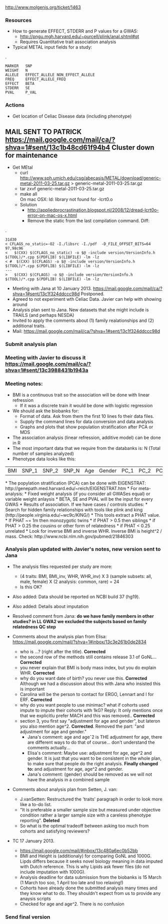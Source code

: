 http://www.molgenis.org/ticket/1463

### Resources
* How to generate EFFECT, STDERR and P values for a GWAS: 
    * http://pngu.mgh.harvard.edu/~purcell/plink/anal.shtml#qt
    * Requires Quantitative trait association analysis
* Typical METAL input fields for a study:

.

    MARKER   SNP
    WEIGHT   N
    ALLELE   EFFECT_ALLELE NON_EFFECT_ALLELE
    FREQ     EFFECT_ALLELE_FREQ
    EFFECT   BETA
    STDERR   SE
    PVAL     P_VAL

### Actions
* Get location of Celiac Disease data (including phenotype)

## MAIL SENT TO PATRICK https://mail.google.com/mail/ca/?shva=1#sent/13c1b48cd61f94b4 Cluster down for maintenance

* Get MEtal  
   * curl http://www.sph.umich.edu/csg/abecasis/METAL/download/generic-metal-2011-03-25.tar.gz > generic-metal-2011-03-25.tar.gz
   * tar zxvf generic-metal-2011-03-25.tar.gz
   * make all  
On mac OSX: ld: library not found for -lcrt0.o  
   * Solution
      * http://appliedprocrastination.blogspot.nl/2008/12/dread-lcrt0o-error-on-mac-os-x.html
      * Remove the static from the last compilation command. Diff:

.

    31d30
    < CFLAGS_no_static=-O2 -I./libsrc -I./pdf  -D_FILE_OFFSET_BITS=64
    97,98c96
    <   $(CXX) $(CFLAGS_no_static) -o $@ -include version/VersionInfo.h $(TOOL)/*.cpp $(PDFLIB) $(LIBFILE) -lm -lz
    < #  $(CXX) $(CFLAGS) -o $@ -include version/VersionInfo.h $(TOOL)/*.cpp $(PDFLIB) $(LIBFILE) -lm -lz
    ---
    > 	$(CXX) $(CFLAGS) -o $@ -include version/VersionInfo.h $(TOOL)/*.cpp $(PDFLIB) $(LIBFILE) -lm -lz

* Meeting with Jana at 10 January 2013. https://mail.google.com/mail/ca/?shva=1#sent/13c1f324ddccc98d Postponed.
* Agreed to not experiment wth Celiac Data. Javier can help with showing around
* Analysis plan sent to Jana. New datasets that she might include is TRAILS (and perhaps NESDA)
* Invited to apply the comments about (1) family realationships and (2) additional traits.
* Mail: https://mail.google.com/mail/ca/?shva=1#sent/13c1f324ddccc98d

### Submit analysis plan
### Meeting with Javier to discuss it https://mail.google.com/mail/ca/?shva=1#sent/13c3988431b1943a

### Meeting notes:
* BMI is a continuous trait so the association will be done with linear refression
    * If it was a discrete train it would be done with logistic regression
* We should ask the biobanks for:
    * Format of data. Ask from them the first 10 lines fo their data files.
    * Supply the command lines for data conversion and data analysis 
    * Graphs and plots that show population stratification after PCA or MDS
* The association analysis (linear refression, additive model) can be done in R
* The most important data that we require from the databanks is: N (Total number of samples analyzed)
* Phenotype data looks like this:
<table>
    <tr>
        <td>BMI</td>
        <td>SNP_1</td>
        <td>SNP_2</td>
        <td>SNP_N</td>
        <td>Age</td>
        <td>Gender</td>
        <td>PC_1</td>
        <td>PC_2</td>
        <td>PC_20</td>
    </tr>
</table>
* The popylation stratification (PCA) can be done with EIGENSTRAT: http://genepath.med.harvard.edu/~reich/EIGENSTRAT.htm
* For meta-analysis:
    * Fixed weight analysis (if you consider all GWASes equal) or variable weight anlaysis
    * BETA, SE and PVAL will be the input for every GWAS
* Results of association. If we have cases / controls studies:
    * Search for hidden family relationships with tools like plink and king (http://people.virginia.edu/~wc9c/KING/)
    * This tools extract a PHAT value. 
    * If PHAT ~= 1m then monozygotic twins
    * if PHAT > 0.5 then siblings
    * if PHAT > 0.25 the cousins or other form of relatedness
    * if PHAT < 0.25 unrelated
* Look for inverse BMI and inverse WHR. Inverse BMI is height^2 / mass. Check: http://www.ncbi.nlm.nih.gov/pubmed/21846303

### Analysis plan updated with Javier's notes, new version sent to Jana

* The analysis files requested per study are more:
    * (4 traits: BMI, BMI_inv, WHR, WHR_inv) X 3 (sample subsets: all, male, female) X (2 analysis: common, rare) = 24
    * Is this OK?
* Also added: Data should be reported on NCBI build 37 (hg19).
* Also added: Details about imputation
* Resolved comment from Jana: **do we have family members in other studies? in LL GWA2 we excluded the subjects based on family relatedness QC step**
* Comments about the analysis plan from Elisa: https://mail.google.com/mail/?shva=1#inbox/13c3e261b0de2834
    * who is ...? (right after the title). **Corrected**
    * the second row of the methods still contains release 3.1 of GoNL... **Corrected**
    * you never explain that BMI is body mass index, but you do explain WHR. **Corrected**
    * why do you want date of birth? you never use this. **Corrected** Although we had a discussion about this with Jana who insisted this is important
    * Carolina will be the person to contact for ERGO, Lennart and I for ERF. **Corrected**
    * why do you want people to use minimac? what if cohorts used impute to impute their cohorts with 1kG? Reply: It only mentions once that we explicitlu prefer MACH and this was removed.. **Corrected**
    * section 3, you first say "adjustment for age and gender", but lateron you also mention age^2. **Corrected**. Removed the part: "and adjustment for age and gender."
        * Jana's comment: age and ageˆ2 is THE adjustment for age, there are different ways to do that of course... don't understand the comments actually...
        * Elisa's comment: Maybe use: adjustment for age, age^2 and gender. It is just that you want to be consistent in the whole plan, to make sure that people do the right analysis. **Finally changed to:** and adjustment for age, age^2 and gender. 
        * Jana's comment: (gender) should be removed as we will not have the analysis in a combined sample

* Comments about analysis plan from Setten, J. van:
    * J.vanSetten: Restructured the 'traits' paragraph in order to look more like a to-do list. 
    * "It is preferable a smaller sample size but measured under objective condition rather a larger sample size with a careless phenotype reporting". **Deleted**
    * So what is the optimal tradeoff between asking too much from cohorts and satisfying reviewers?

* TC 17 January 2013.
    * https://mail.google.com/mail/#inbox/13c480a6ec0b52bb
    * BMI and Height is (additionaly) for comparing GoNL and 1000G. Lipds differs because it seeks novel biology meaning in data imputed with Dutch reference. This is why Lipids ask fewer files (do not include imputation with 1000G).
    * Analysis deadline for data submission from the biobanks is 15 March (1 March too soo, 1 April too late and too relaxing!)
    * Cohorts have already done the submitted analysis many times and they know what to do. They shouldn't expect from us to provide any anaysis scripts
    * Checked for age and age^2. There is no confusion

### Send final version
